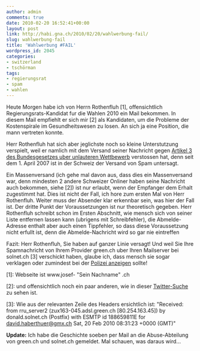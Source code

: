 ```yaml
---
author: admin
comments: true
date: 2010-02-20 16:52:41+00:00
layout: post
link: http://habi.gna.ch/2010/02/20/wahlwerbung-fail/
slug: wahlwerbung-fail
title: 'Wahlwerbung #FAIL'
wordpress_id: 2045
categories:
- switzerland
- tschörman
tags:
- regierungsrat
- spam
- wahlen
---
```


Heute Morgen habe ich von Herrn Rothenfluh [1], offensichtlich Regierungsrats-Kandidat fur die Wahlen 2010 ein Mail bekommen. In diesem Mail empfiehlt er sich mir [2] als Kandidaten, um die Probleme der Kostenspirale im Gesundheitswesen zu losen. An sich ja eine Position, die mann vertreten konnte.




Herr Rothenfluh hat sich aber jeglichste noch so kleine Unterstutzung verspielt, weil er namlich mit dem Versand seiner Nachricht gegen [Artikel 3 des Bundesgesetzes uber unlauteren Wettbewerb](http://www.admin.ch/ch/d/sr/241/a3.html) verstossen hat, denn seit dem 1. April 2007 ist in der Schweiz der Versand von Spam untersagt.




Ein Massenversand (ich gehe mal davon aus, dass dies ein Massenversand war, denn mindesten 2 andere Schweizer Onliner haben seine Nachricht auch bekommen, siehe [2]) ist nur erlaubt, wenn der Empfanger dem Erhalt zugestimmt hat. Dies ist nicht der Fall, ich hore zum ersten Mal von Herr Rothenfluh. Weiter muss der Absender klar erkennbar sein, was hier der Fall ist. Der dritte Punkt der Voraussetzungen ist nur theoretisch gegeben. Herr Rothenfluh schreibt schon im Ersten Abschnitt, wie mensch sich von seiner Liste entfernen lassen kann (ubrigens mit Schreibfehler), die Abmelde-Adresse enthalt aber auch einen Tippfehler, so dass diese Voraussetzung nicht erfullt ist, denn die Abmelde-Nachricht wird so gar nie eintreffen




Fazit: Herr Rothenfluh, Sie haben auf ganzer Linie versagt! Und weil Sie Ihre Spamnachricht von Ihrem Provider green.ch uber Ihren Mailserver bei solnet.ch [3] verschickt haben, glaube ich, dass mensch sie sogar verklagen oder zumindest bei der [Polizei anzeigen](http://www.swissinfo.ch/ger/Neues_Gesetz_-_Schweiz_belegt_Spam_mit_Bann.html?cid=5814432) sollte!  





[1]: Webseite ist www.josef- "Sein Nachname" .ch




[2]: und offensichtlich noch ein paar anderen, wie in dieser [Twitter-Suche](http://search.twitter.com/search?q=rothenfluh) zu sehen ist.




[3]: Wie aus der relevanten Zeile des Headers ersichtlich ist: "Received: from rru_server2 (zux163-045.adsl.green.ch [80.254.163.45]) by donald.solnet.ch (Postfix) with ESMTP id 188659811E for <david.haberthuer@gmx.ch> Sat, 20 Feb 2010 08:31:23 +0000 (GMT)"




**Update:** Ich habe die Geschichte soeben per Mail an die Abuse-Abteilung von green.ch und solnet.ch gemeldet. Mal schauen, was daraus wird...



